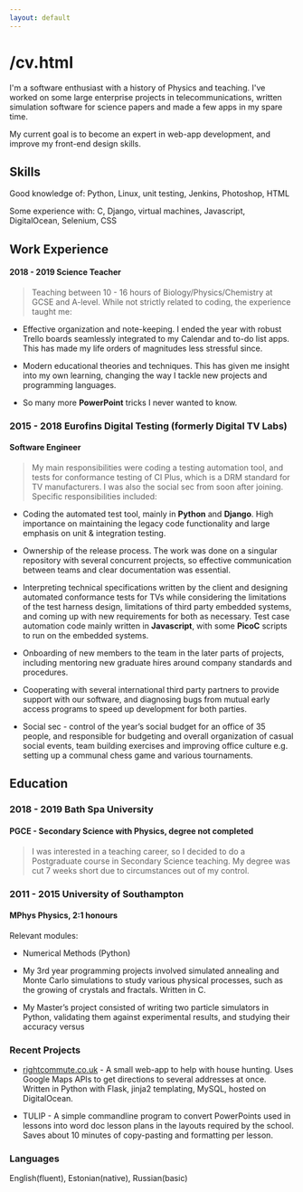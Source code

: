 ```yaml
---
layout: default
---
```

# /cv.html

  I'm a software enthusiast with a history of Physics and teaching. I've worked on some large enterprise projects
  in telecommunications, written simulation software for science papers and made a few apps 
  in my spare time. 
  
  My current goal is to become an expert in web-app development, and improve my front-end design skills.

## Skills

Good knowledge of: Python, Linux, unit testing, Jenkins, Photoshop, HTML

Some experience with: C, Django, virtual machines, Javascript, DigitalOcean, Selenium, CSS

## Work Experience 

#### 2018 - 2019 Science Teacher

> Teaching between 10 - 16 hours of Biology/Physics/Chemistry at GCSE and A-level. While not strictly related to
coding, the experience taught me: 

*   Effective organization and note-keeping. I ended the year with robust Trello boards seamlessly integrated to 
my Calendar and to-do list apps. This has made my life orders of magnitudes less stressful since. 

*   Modern educational theories and techniques. This has given me insight into my own learning, changing the way 
I tackle new projects and programming languages.

*   So many more **PowerPoint** tricks I never wanted to know. 


### 2015 - 2018 Eurofins Digital Testing (formerly Digital TV Labs)

#### Software Engineer

> My main responsibilities were coding a testing automation tool, and tests for conformance testing of CI Plus,  which is a DRM standard for TV manufacturers. I was also the social sec from soon after joining.  Specific responsibilities included:  

*   Coding the automated test tool, mainly in **Python** and **Django**. High importance on maintaining the legacy code functionality and large emphasis on unit & integration testing.

*   Ownership of the release process. The work was done on a singular repository with several concurrent projects, so effective communication between teams and clear documentation was essential.

*   Interpreting technical specifications written by the client and designing automated conformance tests for TVs while considering the limitations of the test harness design, limitations of third party embedded systems, and coming  up  with  new  requirements  for  both  as  necessary. Test  case  automation  code  mainly  written  in **Javascript**, with some **PicoC** scripts to run on the embedded systems. 

*   Onboarding of new members to the team in the later parts of projects, including mentoring new graduate hires around company standards and procedures.

*   Cooperating with several international third party partners to provide support with our software, and diagnosing bugs from mutual early access programs to speed up development for both parties. 

*    Social sec - control of the year’s social budget for an office of 35 people, and responsible for budgeting and overall organization of casual social events, team building exercises and improving office culture e.g. setting up a communal chess game and various tournaments.


## Education 

### 2018 - 2019 Bath Spa University 

#### PGCE - Secondary Science with Physics, degree not completed 

> I was interested in a teaching career, so I decided to do a Postgraduate course in Secondary Science teaching. My degree was cut 7 weeks short due to circumstances out of my control. 

### 2011 - 2015 University of Southampton 

#### MPhys Physics, 2:1 honours 

Relevant modules: 

*   Numerical Methods (Python) 

*   My  3rd  year  programming  projects  involved  simulated  annealing  and  Monte  Carlo  simulations  to  study various physical processes, such as the growing of crystals and fractals. Written in C. 

*   My Master’s project consisted of writing two particle simulators in Python, validating them against experimental results, and studying their accuracy versus 

### Recent Projects

*    [rightcommute.co.uk](https://www.rightcommute.app) - A small web-app to help with house hunting. Uses Google Maps APIs to get directions to several addresses at once. Written in Python with Flask, jinja2 templating, MySQL, hosted on DigitalOcean. 

*   TULIP - A simple commandline program to convert PowerPoints used in lessons into word doc lesson plans in the layouts required by the school. Saves about 10 minutes of copy-pasting and formatting per lesson. 

### Languages

English(fluent), Estonian(native), Russian(basic)